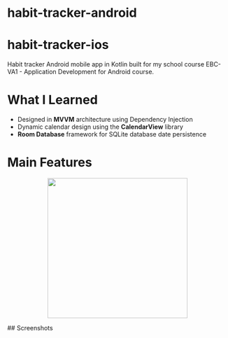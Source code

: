 # habit-tracker-android
# habit-tracker-ios
Habit tracker Android mobile app in Kotlin built for my school course EBC-VA1 - Application Development for Android course.
# What I Learned
* Designed in **MVVM** architecture using Dependency Injection
* Dynamic calendar design using the **CalendarView** library
* **Room Database** framework for SQLite database date persistence
# Main Features
<p align="center"><img src="img/android-preview.gif" width="320"/></p>
## Screenshots
